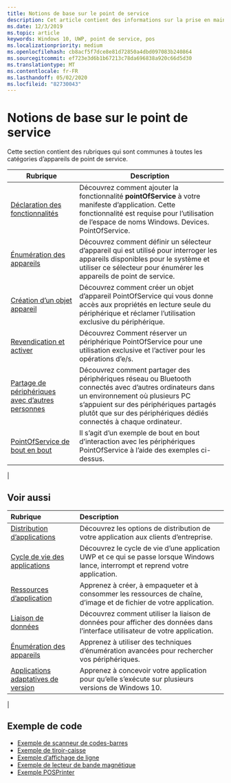 ```yaml
---
title: Notions de base sur le point de service
description: Cet article contient des informations sur la prise en main des API PointOfService Windows Runtime.
ms.date: 12/3/2019
ms.topic: article
keywords: Windows 10, UWP, point de service, pos
ms.localizationpriority: medium
ms.openlocfilehash: cb8acf5f7dce8e81d72850a4dbd097083b240864
ms.sourcegitcommit: ef723e3d6b1b67213c78da696838a920c66d5d30
ms.translationtype: MT
ms.contentlocale: fr-FR
ms.lasthandoff: 05/02/2020
ms.locfileid: "82730043"
---
```

# <a name="point-of-service-basics"></a>Notions de base sur le point de service

Cette section contient des rubriques qui sont communes à toutes les catégories d’appareils de point de service.

|Rubrique |Description |
|------|------------|
| [Déclaration des fonctionnalités](pos-basics-capability.md)      | Découvrez comment ajouter la fonctionnalité **pointOfService** à votre manifeste d’application.  Cette fonctionnalité est requise pour l’utilisation de l’espace de noms Windows. Devices. PointOfService.  |
| [Énumération des appareils](pos-basics-enumerating.md)        | Découvrez comment définir un sélecteur d’appareil qui est utilisé pour interroger les appareils disponibles pour le système et utiliser ce sélecteur pour énumérer les appareils de point de service.  |
| [Création d’un objet appareil](pos-basics-deviceobject.md)  | Découvrez comment créer un objet d’appareil PointOfService qui vous donne accès aux propriétés en lecture seule du périphérique et réclamer l’utilisation exclusive du périphérique. |
| [Revendication et activer](pos-basics-claim.md)  | Découvrez Comment réserver un périphérique PointOfService pour une utilisation exclusive et l’activer pour les opérations d’e/s.  |
| [Partage de périphériques avec d’autres personnes](pos-basics-sharing.md) | Découvrez comment partager des périphériques réseau ou Bluetooth connectés avec d’autres ordinateurs dans un environnement où plusieurs PC s’appuient sur des périphériques partagés plutôt que sur des périphériques dédiés connectés à chaque ordinateur.
| [PointOfService de bout en bout](pos-get-started.md)  | Il s’agit d’un exemple de bout en bout d’interaction avec les périphériques PointOfService à l’aide des exemples ci-dessus. |
|

## <a name="see-also"></a>Voir aussi

| Rubrique   | Description |
|:--------|:------------|
| [Distribution d’applications](../publish/distribute-lob-apps-to-enterprises.md) | Découvrez les options de distribution de votre application aux clients d’entreprise. |
| [Cycle de vie des applications](../launch-resume/app-lifecycle.md) | Découvrez le cycle de vie d’une application UWP et ce qui se passe lorsque Windows lance, interrompt et reprend votre application. |
| [Ressources d’application](../app-resources/index.md) | Apprenez à créer, à empaqueter et à consommer les ressources de chaîne, d’image et de fichier de votre application. |
| [Liaison de données](../data-binding/index.md) | Découvrez comment utiliser la liaison de données pour afficher des données dans l’interface utilisateur de votre application. |
| [Énumération des appareils](enumerate-devices.md) | Apprenez à utiliser des techniques d’énumération avancées pour rechercher vos périphériques.|
| [Applications adaptatives de version](../debug-test-perf/version-adaptive-apps.md) | Apprenez à concevoir votre application pour qu’elle s’exécute sur plusieurs versions de Windows 10.|
|


## <a name="sample-code"></a>Exemple de code
+ [Exemple de scanneur de codes-barres](https://github.com/Microsoft/Windows-universal-samples/tree/master/Samples/BarcodeScanner)
+ [Exemple de tiroir-caisse]( https://github.com/Microsoft/Windows-universal-samples/tree/master/Samples/CashDrawer)
+ [Exemple d’affichage de ligne](https://github.com/Microsoft/Windows-universal-samples/tree/master/Samples/LineDisplay)
+ [Exemple de lecteur de bande magnétique](https://github.com/Microsoft/Windows-universal-samples/tree/master/Samples/MagneticStripeReader)
+ [Exemple POSPrinter](https://github.com/Microsoft/Windows-universal-samples/tree/master/Samples/PosPrinter)
